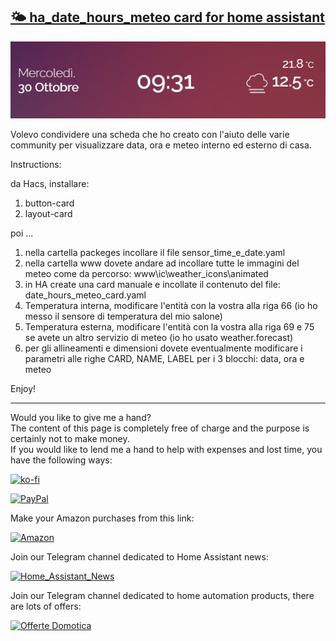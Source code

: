 <h2><span style="text-decoration: underline;"><strong>🌤️ ha_date_hours_meteo card for home assistant</strong></span></h2>

<p><img src="example/example1.jpg" alt="" /></p>

<p>Volevo condividere una scheda che ho creato con l'aiuto delle varie community per visualizzare data, ora e meteo interno ed esterno di casa.</p>

<p dir="auto">Instructions:</p>

da Hacs, installare:
1. button-card
2. layout-card

poi ...
1. nella cartella packeges incollare il file sensor_time_e_date.yaml
2. nella cartella www dovete andare ad incollare tutte le immagini del meteo come da percorso: www\ic\weather_icons\animated
3. in HA create una card manuale e incollate il contenuto del file: date_hours_meteo_card.yaml
4. Temperatura interna, modificare l'entità con la vostra alla riga 66 (io ho messo il sensore di temperatura del mio salone)
5. Temperatura esterna, modificare l'entità con la vostra alla riga 69 e 75 se avete un altro servizio di meteo (io ho usato weather.forecast)
6. per gli allineamenti e dimensioni dovete eventualmente modificare i parametri alle righe CARD, NAME, LABEL per i 3 blocchi: data, ora e meteo


<p>Enjoy!</p>

----------------------------------------
<p>Would you like to give me a hand?<br />The content of this page is completely free of charge and the purpose is certainly not to make money.<br />If you would like to lend me a hand to help with expenses and lost time, you have the following ways:</p>

[![ko-fi](https://ko-fi.com/img/githubbutton_sm.svg)](https://ko-fi.com/C0C713VTGJ)

[![PayPal](https://github.com/Simonz82/desktop-tutorial/blob/main/paypal.svg)](https://www.paypal.com/paypalme/simongmail)

Make your Amazon purchases from this link:

[![Amazon](https://github.com/Simonz82/desktop-tutorial/blob/main/Amazon_logo.jpg)](https://amzn.to/3XWWTgz)

Join our Telegram channel dedicated to Home Assistant news:

[![Home_Assistant_News](https://github.com/Simonz82/desktop-tutorial/blob/main/home_assistant_news.jpg)](https://t.me/Home_Assistant_News)

Join our Telegram channel dedicated to home automation products, there are lots of offers:

[![Offerte Domotica](https://github.com/Simonz82/desktop-tutorial/blob/main/offerte_domotica.jpg)](https://t.me/offerte_domotica_ita)

